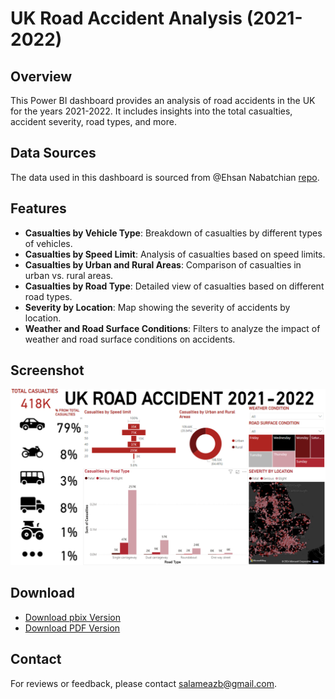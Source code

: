 # UK Road Accident Analysis (2021-2022)

## Overview
This Power BI dashboard provides an analysis of road accidents in the UK for the years 2021-2022. It includes insights into the total casualties, accident severity, road types, and more.

## Data Sources
The data used in this dashboard is sourced from @Ehsan Nabatchian [repo](https://github.com/Ethann93/UK-ROAD-ACCIDENT-ANALYSIS-Dashboard-).

## Features
- **Casualties by Vehicle Type**: Breakdown of casualties by different types of vehicles.
- **Casualties by Speed Limit**: Analysis of casualties based on speed limits.
- **Casualties by Urban and Rural Areas**: Comparison of casualties in urban vs. rural areas.
- **Casualties by Road Type**: Detailed view of casualties based on different road types.
- **Severity by Location**: Map showing the severity of accidents by location.
- **Weather and Road Surface Conditions**: Filters to analyze the impact of weather and road surface conditions on accidents.

## Screenshot
![UK Road Accident Dashboard](Power%20BI%20dashboard%20UK%20road%20accidents.png)

## Download
- [Download pbix Version](Power%20BI%20dashboard%20UK%20road%20accidents.pbix)
- [Download PDF Version](Power%20BI%20dashboard%20UK%20road%20accidents.pdf)



## Contact
For reviews or feedback, please contact [salameazb@gmail.com](salameazb@gmail.com).
